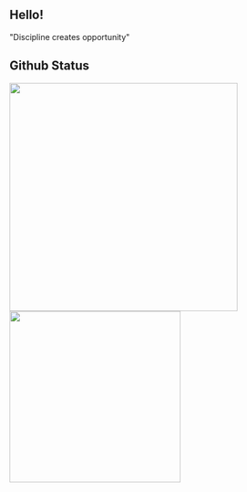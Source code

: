 ## Hello!

"Discipline creates opportunity"

## Github Status

<div>
  <img align="left" src="https://github-readme-stats.vercel.app/api/?username=renancx&count_private=true&theme=dracula" width="400"/>
  <img align="left" src="https://github-readme-stats.vercel.app/api/top-langs/?username=renancx&theme=dracula&langs_count=8&layout=compact" width="300"/>
</div> <br><br><br>
